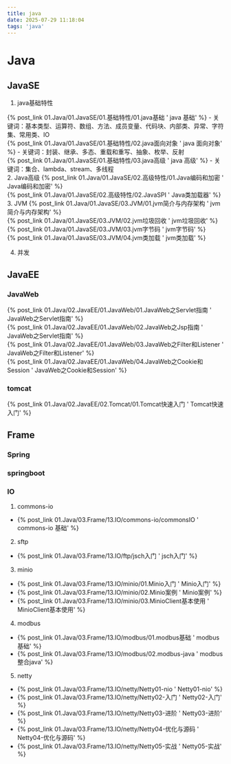 ```yaml
---
title: java
date: 2025-07-29 11:18:04
tags: 'java'
---
```


# Java

## JavaSE
1. java基础特性

{% post_link 01.Java/01.JavaSE/01.基础特性/01.java基础 ' java 基础' %} - 关键词：基本类型、运算符、数组、方法、成员变量、代码块、内部类、异常、字符集、常用类、IO <br/>
{% post_link 01.Java/01.JavaSE/01.基础特性/02.java面向对象 ' java 面向对象' %} - 关键词：封装、继承、多态、重载和重写、抽象、枚举、反射<br/>
{% post_link 01.Java/01.JavaSE/01.基础特性/03.java高级 ' java 高级' %} - 关键词：集合、lambda、stream、多线程<br/>
2. Java高级
{% post_link 01.Java/01.JavaSE/02.高级特性/01.Java编码和加密 ' Java编码和加密' %} <br/>
{% post_link 01.Java/01.JavaSE/02.高级特性/02.JavaSPI ' Java类加载器' %} <br/>
3. JVM
{% post_link 01.Java/01.JavaSE/03.JVM/01.jvm简介与内存架构 ' jvm简介与内存架构' %} <br/>
{% post_link 01.Java/01.JavaSE/03.JVM/02.jvm垃圾回收 ' jvm垃圾回收' %} <br/>
{% post_link 01.Java/01.JavaSE/03.JVM/03.jvm字节码 ' jvm字节码' %} <br/>
{% post_link 01.Java/01.JavaSE/03.JVM/04.jvm类加载 ' jvm类加载' %} <br/>
<!-- {% post_link 01.Java/01.JavaSE/03.JVM/99.jvm面试题 ' jvm面试题' %} <br/> -->

4. 并发

## JavaEE
### JavaWeb
{% post_link 01.Java/02.JavaEE/01.JavaWeb/01.JavaWeb之Servlet指南 ' JavaWeb之Servlet指南' %} <br/>
{% post_link 01.Java/02.JavaEE/01.JavaWeb/02.JavaWeb之Jsp指南 ' JavaWeb之Servlet指南' %} <br/>
{% post_link 01.Java/02.JavaEE/01.JavaWeb/03.JavaWeb之Filter和Listener ' JavaWeb之Filter和Listener' %} <br/>
{% post_link 01.Java/02.JavaEE/01.JavaWeb/04.JavaWeb之Cookie和Session ' JavaWeb之Cookie和Session' %} <br/>

### tomcat
{% post_link 01.Java/02.JavaEE/02.Tomcat/01.Tomcat快速入门 ' Tomcat快速入门' %} <br/>
## Frame


### Spring

### springboot

### IO
1. commons-io
- {% post_link 01.Java/03.Frame/13.IO/commons-io/commonsIO ' commons-io 基础' %}<br/>
2. sftp
- {% post_link 01.Java/03.Frame/13.IO/ftp/jsch入门 ' jsch入门' %}<br/>

3. minio
- {% post_link 01.Java/03.Frame/13.IO/minio/01.Minio入门 ' Minio入门' %}<br/>
- {% post_link 01.Java/03.Frame/13.IO/minio/02.Minio案例 ' Minio案例' %}<br/>
- {% post_link 01.Java/03.Frame/13.IO/minio/03.MinioClient基本使用 ' MinioClient基本使用' %}<br/>

4. modbus
- {% post_link 01.Java/03.Frame/13.IO/modbus/01.modbus基础 ' modbus基础' %}<br/>
- {% post_link 01.Java/03.Frame/13.IO/modbus/02.modbus-java ' modbus整合java' %}<br/>

5. netty
- {% post_link 01.Java/03.Frame/13.IO/netty/Netty01-nio ' Netty01-nio' %}<br/>
- {% post_link 01.Java/03.Frame/13.IO/netty/Netty02-入门 ' Netty02-入门' %}<br/>
- {% post_link 01.Java/03.Frame/13.IO/netty/Netty03-进阶 ' Netty03-进阶' %}<br/>
- {% post_link 01.Java/03.Frame/13.IO/netty/Netty04-优化与源码 ' Netty04-优化与源码' %}<br/>
- {% post_link 01.Java/03.Frame/13.IO/netty/Netty05-实战 ' Netty05-实战' %}<br/>




<!-- ## github
{% note green 'fas fa-rocket' %}
{% post_link hexo/02.md语法 ' 🚀 markdown 语法可以查看' %}

{% endnote %} -->
